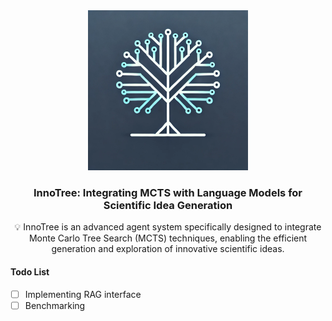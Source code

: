 <div align="center">
  <a href="https://github.com/goer17/IdeaNavigator">
    <img src="assets/logo.png" alt="Logo" width="256" height="256">
  </a>
<h3 align="center">InnoTree: Integrating MCTS with Language Models for Scientific Idea Generation</h3>
  <p align="center">
    💡 InnoTree is an advanced agent system specifically designed to integrate Monte Carlo Tree Search (MCTS) techniques, enabling the efficient generation and exploration of innovative scientific ideas.
  </p>
</div>



#### Todo List

- [ ] Implementing RAG interface
- [ ] Benchmarking
